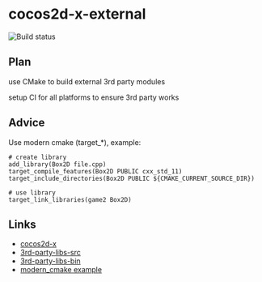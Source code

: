# cocos2d-x-external

![Build status](https://travis-ci.org/cocos2d/cocos2d-x-external.svg?branch=master)

<!-- ![Build status](https://ci.appveyor.com/api/projects/status/c28chdikeqjxvggi?svg=true) -->

## Plan

use CMake to build external 3rd party modules

setup CI for all platforms to ensure 3rd party works

## Advice

Use modern cmake (target_*), example:
```
# create library
add_library(Box2D file.cpp)
target_compile_features(Box2D PUBLIC cxx_std_11)
target_include_directories(Box2D PUBLIC ${CMAKE_CURRENT_SOURCE_DIR})

# use library
target_link_libraries(game2 Box2D)
```

## Links

- [cocos2d-x](https://github.com/cocos2d/cocos2d-x)
- [3rd-party-libs-src](https://github.com/cocos2d/cocos2d-x-3rd-party-libs-src)
- [3rd-party-libs-bin](https://github.com/cocos2d/cocos2d-x-3rd-party-libs-bin)
- [modern_cmake example](https://github.com/crazyhappygame/modern_cmake)
